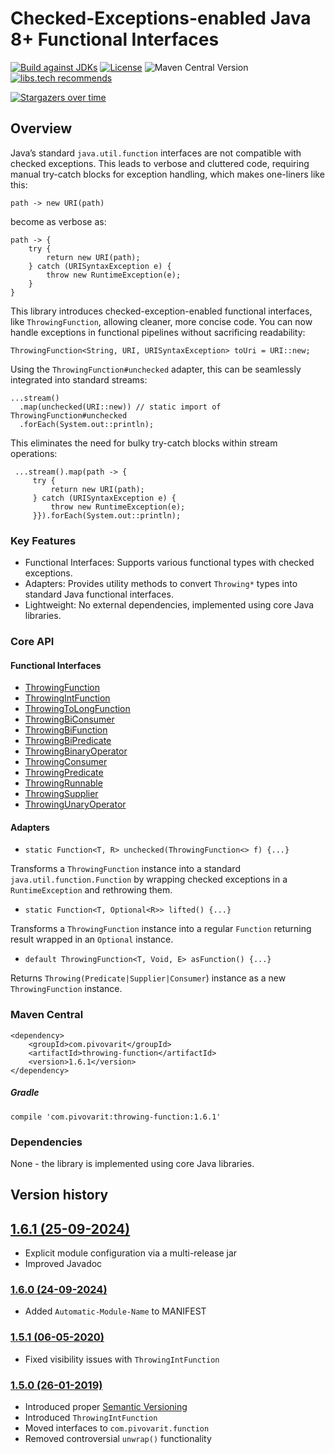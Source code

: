 # Checked-Exceptions-enabled Java 8+ Functional Interfaces

[![Build against JDKs](https://github.com/pivovarit/throwing-function/actions/workflows/ci.yml/badge.svg)](https://github.com/pivovarit/throwing-function/actions/workflows/ci.yml)
[![License](http://img.shields.io/:license-apache-blue.svg)](http://www.apache.org/licenses/LICENSE-2.0.html)
![Maven Central Version](https://img.shields.io/maven-central/v/com.pivovarit/throwing-function)
[![libs.tech recommends](https://libs.tech/project/46967967/badge.svg)](https://libs.tech/project/46967967/throwing-function)


[![Stargazers over time](https://starchart.cc/pivovarit/throwing-function.svg?variant=adaptive)](https://starchart.cc/pivovarit/throwing-function)

## Overview

Java’s standard `java.util.function` interfaces are not compatible with checked exceptions. This leads to verbose and cluttered code, requiring manual try-catch blocks for exception handling, which makes one-liners like this:

```
path -> new URI(path)
```
become as verbose as:

```
path -> {
    try {
        return new URI(path);
    } catch (URISyntaxException e) {
        throw new RuntimeException(e);
    }
}
```    

This library introduces checked-exception-enabled functional interfaces, like `ThrowingFunction`, allowing cleaner, more concise code. You can now handle exceptions in functional pipelines without sacrificing readability:

    ThrowingFunction<String, URI, URISyntaxException> toUri = URI::new;

Using the `ThrowingFunction#unchecked` adapter, this can be seamlessly integrated into standard streams:

    ...stream()
      .map(unchecked(URI::new)) // static import of ThrowingFunction#unchecked
      .forEach(System.out::println);

This eliminates the need for bulky try-catch blocks within stream operations:

     ...stream().map(path -> {
         try {
             return new URI(path);
         } catch (URISyntaxException e) {
             throw new RuntimeException(e);
         }}).forEach(System.out::println);

### Key Features

- Functional Interfaces: Supports various functional types with checked exceptions.
- Adapters: Provides utility methods to convert `Throwing*` types into standard Java functional interfaces.
- Lightweight: No external dependencies, implemented using core Java libraries.

### Core API

#### Functional Interfaces

- [ThrowingFunction](https://github.com/pivovarit/throwing-function/blob/master/src/main/java/com/pivovarit/function/ThrowingFunction.java)
- [ThrowingIntFunction](https://github.com/pivovarit/throwing-function/blob/master/src/main/java/com/pivovarit/function/ThrowingIntFunction.java)
- [ThrowingToLongFunction](https://github.com/pivovarit/throwing-function/blob/master/src/main/java/com/pivovarit/function/ThrowingToLongFunction.java)
- [ThrowingBiConsumer](https://github.com/pivovarit/throwing-function/blob/master/src/main/java/com/pivovarit/function/ThrowingBiConsumer.java)
- [ThrowingBiFunction](https://github.com/pivovarit/throwing-function/blob/master/src/main/java/com/pivovarit/function/ThrowingBiFunction.java)
- [ThrowingBiPredicate](https://github.com/pivovarit/throwing-function/blob/master/src/main/java/com/pivovarit/function/ThrowingBiPredicate.java)
- [ThrowingBinaryOperator](https://github.com/pivovarit/throwing-function/blob/master/src/main/java/com/pivovarit/function/ThrowingBinaryOperator.java)
- [ThrowingConsumer](https://github.com/pivovarit/throwing-function/blob/master/src/main/java/com/pivovarit/function/ThrowingConsumer.java)
- [ThrowingPredicate](https://github.com/pivovarit/throwing-function/blob/master/src/main/java/com/pivovarit/function/ThrowingPredicate.java)
- [ThrowingRunnable](https://github.com/pivovarit/throwing-function/blob/master/src/main/java/com/pivovarit/function/ThrowingRunnable.java)
- [ThrowingSupplier](https://github.com/pivovarit/throwing-function/blob/master/src/main/java/com/pivovarit/function/ThrowingSupplier.java)
- [ThrowingUnaryOperator](https://github.com/pivovarit/throwing-function/blob/master/src/main/java/com/pivovarit/function/ThrowingUnaryOperator.java)


#### Adapters
+ `static Function<T, R> unchecked(ThrowingFunction<> f) {...}`

Transforms a `ThrowingFunction` instance into a standard `java.util.function.Function` by wrapping checked exceptions in a `RuntimeException` and rethrowing them. 

+ `static Function<T, Optional<R>> lifted() {...}`

Transforms a `ThrowingFunction` instance into a regular `Function` returning result wrapped in an `Optional` instance. 

+ `default ThrowingFunction<T, Void, E> asFunction() {...}`

Returns `Throwing(Predicate|Supplier|Consumer`) instance as a new `ThrowingFunction` instance.

### Maven Central

    <dependency>
        <groupId>com.pivovarit</groupId>
        <artifactId>throwing-function</artifactId>
        <version>1.6.1</version>
    </dependency>
    
##### Gradle

    compile 'com.pivovarit:throwing-function:1.6.1'

### Dependencies

None - the library is implemented using core Java libraries.

## Version history

## [1.6.1 (25-09-2024)](https://github.com/pivovarit/throwing-function/releases/tag/1.6.1)

* Explicit module configuration via a multi-release jar
* Improved Javadoc 

### [1.6.0 (24-09-2024)](https://github.com/pivovarit/throwing-function/releases/tag/1.6.0)

* Added `Automatic-Module-Name` to MANIFEST

### [1.5.1 (06-05-2020)](https://github.com/pivovarit/throwing-function/releases/tag/1.5.1)

* Fixed visibility issues with `ThrowingIntFunction`

### [1.5.0 (26-01-2019)](https://github.com/pivovarit/throwing-function/releases/tag/1.5.0)

* Introduced proper [Semantic Versioning](https://semver.org)
* Introduced `ThrowingIntFunction`
* Moved interfaces to `com.pivovarit.function`
* Removed controversial `unwrap()` functionality
